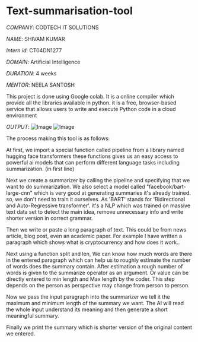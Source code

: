 # Text-summarisation-tool

*COMPANY*: CODTECH IT SOLUTIONS

*NAME*: SHIVAM KUMAR

*Intern id*: CT04DN1277

*DOMAIN*: Artificial Intelligence

*DURATION*: 4 weeks

*MENTOR*: NEELA SANTOSH

This project is done using Google colab. It is a online compiler which provide all the libraries available in python. it is a free, browser-based service that allows users to write and execute Python code in a cloud environment

*OUTPUT*:
![Image](https://github.com/user-attachments/assets/009f4c60-5a33-491c-b1b0-664b33e2aecc)
![Image](https://github.com/user-attachments/assets/a43ac82d-d173-40f1-b680-5454c2b8be7e)

The process making this tool is as follows:

At first, we import a special function called pipeline from a library named hugging face transformers these functions gives us an easy access to powerful ai models that can perform different language tasks including summarization. (in first line)

Next we create a summarizer by calling the pipeline and specifying that we want to do summarization. We also select a model called "facebook/bart-large-cnn" which is very good at generating summaries it's already trained. so, we don't need to train it ourselves. As 'BART' stands for 'Bidirectional and Auto-Regressive transformer'. it's a NLP which was trained on massive text data set to detect the main idea, remove unnecessary info and write shorter version in correct grammar.

Then we write or paste a long paragraph of text. This could be from news article, blog post, even an academic paper. For example I have written a paragraph which shows what is cryptocurrency and how does it work..

Next using a function split and len, We can know how much words are there in the entered paragraph which can help us to roughly estimate the number of words does the summary contain. After estimation a rough number of words is given to the summarize operator as an argument. Or value can be directly entered to min length and Max length by the coder. This step depends on the person as perspective may change from person to person.

Now we pass the input paragraph into the summarizer we tell it the maximum and minimum length of the summary we want. The AI will read the whole input understand its meaning and then generate a short meaningful summary.

Finally we print the summary which is shorter version of the original content we entered.
